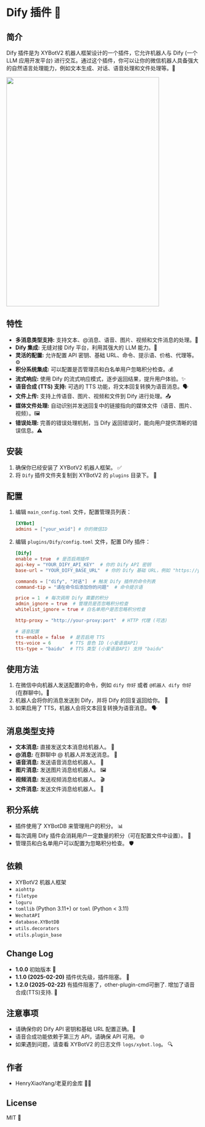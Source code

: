 # Dify 插件 🤖

## 简介

Dify 插件是为 XYBotV2 机器人框架设计的一个插件，它允许机器人与 Dify (一个 LLM 应用开发平台) 进行交互。通过这个插件，你可以让你的微信机器人具备强大的自然语言处理能力，例如文本生成、对话、语音处理和文件处理等。🚀

<img src="https://github.com/user-attachments/assets/a2627960-69d8-400d-903c-309dbeadf125" width="400" height="600">

## 特性

*   **多消息类型支持:** 支持文本、@消息、语音、图片、视频和文件消息的处理。💬
*   **Dify 集成:** 无缝对接 Dify 平台，利用其强大的 LLM 能力。🔗
*   **灵活的配置:** 允许配置 API 密钥、基础 URL、命令、提示语、价格、代理等。⚙️
*   **积分系统集成:** 可以配置是否管理员和白名单用户忽略积分检查。💰
*   **流式响应:** 使用 Dify 的流式响应模式，逐步返回结果，提升用户体验。✨
*   **语音合成 (TTS) 支持:** 可选的 TTS 功能，将文本回复转换为语音消息。🗣️
*   **文件上传:** 支持上传语音、图片、视频和文件到 Dify 进行处理。📤
*   **媒体文件处理:** 自动识别并发送回复中的链接指向的媒体文件（语音、图片、视频）。🖼️
*   **错误处理:** 完善的错误处理机制，当 Dify 返回错误时，能向用户提供清晰的错误信息。⚠️

## 安装

1.  确保你已经安装了 XYBotV2 机器人框架。 ✅
2.  将 `Dify` 插件文件夹复制到 XYBotV2 的 `plugins` 目录下。 📁

## 配置

1.  编辑 `main_config.toml` 文件，配置管理员列表：

    ```toml
    [XYBot]
    admins = ["your_wxid"] # 你的微信ID
    ```

2.  编辑 `plugins/Dify/config.toml` 文件，配置 Dify 插件：

    ```toml
    [Dify]
    enable = true  # 是否启用插件
    api-key = "YOUR_DIFY_API_KEY"  # 你的 Dify API 密钥
    base-url = "YOUR_DIFY_BASE_URL"  # 你的 Dify 基础 URL，例如 "https://your-dify-domain.com/v1"

    commands = ["dify", "对话"]  # 触发 Dify 插件的命令列表
    command-tip = "请在命令后添加你的问题"  # 命令提示语

    price = 1  # 每次调用 Dify 需要的积分
    admin_ignore = true  # 管理员是否忽略积分检查
    whitelist_ignore = true # 白名单用户是否忽略积分检查

    http-proxy = "http://your-proxy:port"  # HTTP 代理 (可选)

    # 语音配置
    tts-enable = false  # 是否启用 TTS
    tts-voice = 6       # TTS 音色 ID (小爱语音API)
    tts-type = "baidu"  # TTS 类型 (小爱语音API) 支持 "baidu"
    ```

## 使用方法

1.  在微信中向机器人发送配置的命令，例如 `dify 你好` 或者 `@机器人 dify 你好` (在群聊中)。💬
2.  机器人会将你的消息发送到 Dify，并将 Dify 的回复返回给你。 🤖
3.  如果启用了 TTS，机器人会将文本回复转换为语音消息。 🗣️

## 消息类型支持

*   **文本消息:**  直接发送文本消息给机器人。 📝
*   **@消息:** 在群聊中 @ 机器人并发送消息。 📢
*   **语音消息:**  发送语音消息给机器人。 🎤
*   **图片消息:**  发送图片消息给机器人。 🖼️
*   **视频消息:**  发送视频消息给机器人。 🎬
*   **文件消息:**  发送文件消息给机器人。 📄

## 积分系统

*   插件使用了 XYBotDB 来管理用户的积分。 📊
*   每次调用 Dify 插件会消耗用户一定数量的积分（可在配置文件中设置）。 💸
*   管理员和白名单用户可以配置为忽略积分检查。 🛡️

## 依赖

*   XYBotV2 机器人框架
*   `aiohttp`
*   `filetype`
*   `loguru`
*   `tomllib` (Python 3.11+)  or `toml` (Python < 3.11)
*   `WechatAPI`
*   `database.XYBotDB`
*   `utils.decorators`
*   `utils.plugin_base`

## Change Log

*   **1.0.0**  初始版本 🐣
*   **1.1.0 (2025-02-20)**  插件优先级，插件阻塞。 🚦
*   **1.2.0 (2025-02-22)**  有插件阻塞了，other-plugin-cmd可删了. 增加了语音合成(TTS)支持. 🎉

## 注意事项

*   请确保你的 Dify API 密钥和基础 URL 配置正确。🔑
*   语音合成功能依赖于第三方 API，请确保 API 可用。 🌐
*   如果遇到问题，请查看 XYBotV2 的日志文件 `logs/xybot.log`。 🔍

## 作者

*   HenryXiaoYang/老夏的金库 👨‍💻

## License

MIT 📜
